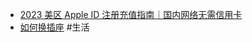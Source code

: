 - [2023 美区 Apple ID 注册充值指南｜国内网络无需信用卡](https://blog.qust.me/appleid2023)
- [如何换插座](https://twitter.com/Blind___Gamer/status/1713558865961521583) #生活